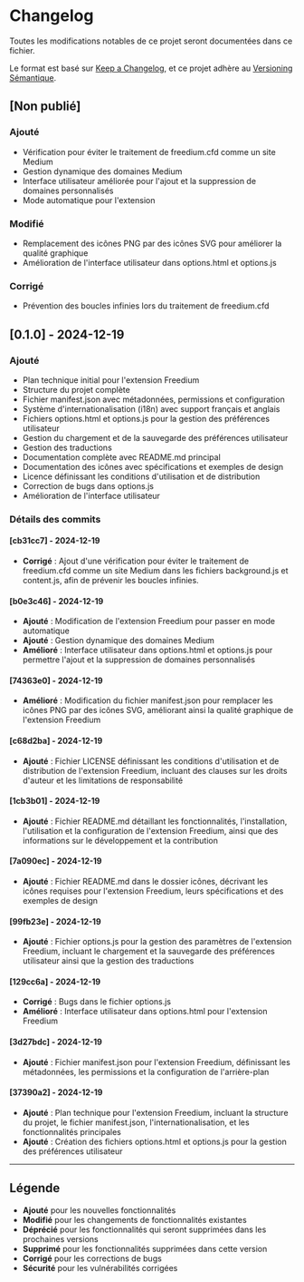 # Changelog

Toutes les modifications notables de ce projet seront documentées dans ce fichier.

Le format est basé sur [Keep a Changelog](https://keepachangelog.com/fr/1.0.0/),
et ce projet adhère au [Versioning Sémantique](https://semver.org/lang/fr/).

## [Non publié]

### Ajouté
- Vérification pour éviter le traitement de freedium.cfd comme un site Medium
- Gestion dynamique des domaines Medium
- Interface utilisateur améliorée pour l'ajout et la suppression de domaines personnalisés
- Mode automatique pour l'extension

### Modifié
- Remplacement des icônes PNG par des icônes SVG pour améliorer la qualité graphique
- Amélioration de l'interface utilisateur dans options.html et options.js

### Corrigé
- Prévention des boucles infinies lors du traitement de freedium.cfd

## [0.1.0] - 2024-12-19

### Ajouté
- Plan technique initial pour l'extension Freedium
- Structure du projet complète
- Fichier manifest.json avec métadonnées, permissions et configuration
- Système d'internationalisation (i18n) avec support français et anglais
- Fichiers options.html et options.js pour la gestion des préférences utilisateur
- Gestion du chargement et de la sauvegarde des préférences utilisateur
- Gestion des traductions
- Documentation complète avec README.md principal
- Documentation des icônes avec spécifications et exemples de design
- Licence définissant les conditions d'utilisation et de distribution
- Correction de bugs dans options.js
- Amélioration de l'interface utilisateur

### Détails des commits

#### [cb31cc7] - 2024-12-19
- **Corrigé** : Ajout d'une vérification pour éviter le traitement de freedium.cfd comme un site Medium dans les fichiers background.js et content.js, afin de prévenir les boucles infinies.

#### [b0e3c46] - 2024-12-19  
- **Ajouté** : Modification de l'extension Freedium pour passer en mode automatique
- **Ajouté** : Gestion dynamique des domaines Medium
- **Amélioré** : Interface utilisateur dans options.html et options.js pour permettre l'ajout et la suppression de domaines personnalisés

#### [74363e0] - 2024-12-19
- **Amélioré** : Modification du fichier manifest.json pour remplacer les icônes PNG par des icônes SVG, améliorant ainsi la qualité graphique de l'extension Freedium

#### [c68d2ba] - 2024-12-19
- **Ajouté** : Fichier LICENSE définissant les conditions d'utilisation et de distribution de l'extension Freedium, incluant des clauses sur les droits d'auteur et les limitations de responsabilité

#### [1cb3b01] - 2024-12-19
- **Ajouté** : Fichier README.md détaillant les fonctionnalités, l'installation, l'utilisation et la configuration de l'extension Freedium, ainsi que des informations sur le développement et la contribution

#### [7a090ec] - 2024-12-19
- **Ajouté** : Fichier README.md dans le dossier icônes, décrivant les icônes requises pour l'extension Freedium, leurs spécifications et des exemples de design

#### [99fb23e] - 2024-12-19
- **Ajouté** : Fichier options.js pour la gestion des paramètres de l'extension Freedium, incluant le chargement et la sauvegarde des préférences utilisateur ainsi que la gestion des traductions

#### [129cc6a] - 2024-12-19
- **Corrigé** : Bugs dans le fichier options.js
- **Amélioré** : Interface utilisateur dans options.html pour l'extension Freedium

#### [3d27bdc] - 2024-12-19
- **Ajouté** : Fichier manifest.json pour l'extension Freedium, définissant les métadonnées, les permissions et la configuration de l'arrière-plan

#### [37390a2] - 2024-12-19
- **Ajouté** : Plan technique pour l'extension Freedium, incluant la structure du projet, le fichier manifest.json, l'internationalisation, et les fonctionnalités principales
- **Ajouté** : Création des fichiers options.html et options.js pour la gestion des préférences utilisateur

---

## Légende

- **Ajouté** pour les nouvelles fonctionnalités
- **Modifié** pour les changements de fonctionnalités existantes  
- **Déprécié** pour les fonctionnalités qui seront supprimées dans les prochaines versions
- **Supprimé** pour les fonctionnalités supprimées dans cette version
- **Corrigé** pour les corrections de bugs
- **Sécurité** pour les vulnérabilités corrigées
